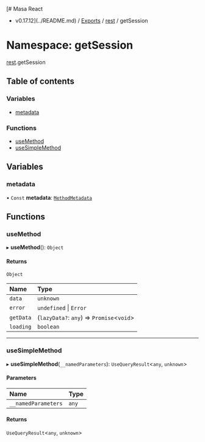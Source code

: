 [# Masa React
 - v0.17.12](../README.md) / [Exports](../modules.md) / [rest](rest.md) / getSession

# Namespace: getSession

[rest](rest.md).getSession

## Table of contents

### Variables

- [metadata](rest.getSession.md#metadata)

### Functions

- [useMethod](rest.getSession.md#usemethod)
- [useSimpleMethod](rest.getSession.md#usesimplemethod)

## Variables

### metadata

• `Const` **metadata**: [`MethodMetadata`](../interfaces/rest.MethodMetadata.md)

## Functions

### useMethod

▸ **useMethod**(): `Object`

#### Returns

`Object`

| Name | Type |
| :------ | :------ |
| `data` | `unknown` |
| `error` | `undefined` \| `Error` |
| `getData` | (`lazyData?`: `any`) => `Promise`<`void`\> |
| `loading` | `boolean` |

___

### useSimpleMethod

▸ **useSimpleMethod**(`__namedParameters`): `UseQueryResult`<`any`, `unknown`\>

#### Parameters

| Name | Type |
| :------ | :------ |
| `__namedParameters` | `any` |

#### Returns

`UseQueryResult`<`any`, `unknown`\>
